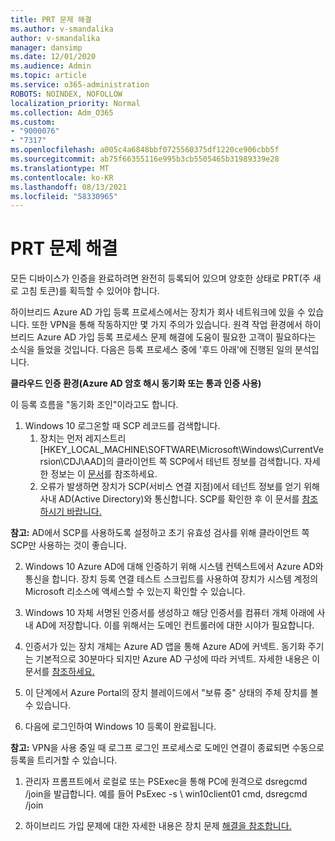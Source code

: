 ```yaml
---
title: PRT 문제 해결
ms.author: v-smandalika
author: v-smandalika
manager: dansimp
ms.date: 12/01/2020
ms.audience: Admin
ms.topic: article
ms.service: o365-administration
ROBOTS: NOINDEX, NOFOLLOW
localization_priority: Normal
ms.collection: Adm_O365
ms.custom:
- "9000076"
- "7317"
ms.openlocfilehash: a005c4a6848bbf0725560375df1220ce906cbb5f
ms.sourcegitcommit: ab75f66355116e995b3cb5505465b31989339e28
ms.translationtype: MT
ms.contentlocale: ko-KR
ms.lasthandoff: 08/13/2021
ms.locfileid: "58330965"
---
```

# <a name="troubleshoot-prt-issue"></a>PRT 문제 해결

모든 디바이스가 인증을 완료하려면 완전히 등록되어 있으며 양호한 상태로 PRT(주 새로 고침 토큰)를 획득할 수 있어야 합니다.

하이브리드 Azure AD 가입 등록 프로세스에서는 장치가 회사 네트워크에 있을 수 있습니다. 또한 VPN을 통해 작동하지만 몇 가지 주의가 있습니다. 원격 작업 환경에서 하이브리드 Azure AD 가입 등록 프로세스 문제 해결에 도움이 필요한 고객이 필요하다는 소식을 들었을 것입니다. 다음은 등록 프로세스 중에 '후드 아래'에 진행된 일의 분석입니다.

**클라우드 인증 환경(Azure AD 암호 해시 동기화 또는 통과 인증 사용)**

이 등록 흐름을 "동기화 조인"이라고도 합니다.

1. Windows 10 로그온할 때 SCP 레코드를 검색합니다.
    1. 장치는 먼저 레지스트리 [HKEY_LOCAL_MACHINE\SOFTWARE\Microsoft\Windows\CurrentVersion\CDJ\AAD]의 클라이언트 쪽 SCP에서 테넌트 정보를 검색합니다. 자세한 정보는 이 [문서](https://docs.microsoft.com/azure/active-directory/devices/hybrid-azuread-join-control)를 참조하세요.
    2. 오류가 발생하면 장치가 SCP(서비스 연결 지점)에서 테넌트 정보를 얻기 위해 사내 AD(Active Directory)와 통신합니다. SCP를 확인한 후 이 문서를 [참조하시기 바랍니다.](https://docs.microsoft.com/azure/active-directory/devices/hybrid-azuread-join-manual#configure-a-service-connection-point) 

**참고:** AD에서 SCP를 사용하도록 설정하고 초기 유효성 검사를 위해 클라이언트 쪽 SCP만 사용하는 것이 좋습니다.

2. Windows 10 Azure AD에 대해 인증하기 위해 시스템 컨텍스트에서 Azure AD와 통신을 합니다. 장치 등록 연결 테스트 스크립트를 사용하여 장치가 시스템 계정의 Microsoft 리소스에 액세스할 수 있는지 확인할 수 있습니다.

3. Windows 10 자체 서명된 인증서를 생성하고 해당 인증서를 컴퓨터 개체 아래에 사내 AD에 저장합니다. 이를 위해서는 도메인 컨트롤러에 대한 시야가 필요합니다.

4. 인증서가 있는 장치 개체는 Azure AD 앱을 통해 Azure AD에 커넥트. 동기화 주기는 기본적으로 30분마다 되지만 Azure AD 구성에 따라 커넥트. 자세한 내용은 이 문서를 [참조하세요.](https://docs.microsoft.com/azure/active-directory/hybrid/how-to-connect-sync-configure-filtering#organizational-unitbased-filtering)

5. 이 단계에서 Azure Portal의 장치 블레이드에서 "보류 중" 상태의 주체 장치를 볼 수 있습니다.

6. 다음에 로그인하여 Windows 10 등록이 완료됩니다. 

**참고:** VPN을 사용 중일 때 로그프 로그인 프로세스로 도메인 연결이 종료되면 수동으로 등록을 트리거할 수 있습니다.
 1. 관리자 프롬프트에서 로컬로 또는 PSExec을 통해 PC에 원격으로 dsregcmd /join을 발급합니다. 예를 들어 PsExec -s \\ win10client01 cmd, dsregcmd /join

 2. 하이브리드 가입 문제에 대한 자세한 내용은 장치 문제 [해결을 참조합니다.](https://techcommunity.microsoft.com/t5/azure-active-directory-identity/azure-ad-mailbag-frequent-questions-about-using-device-based/ba-p/1257344)
